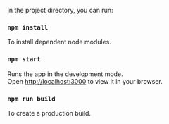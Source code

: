 In the project directory, you can run:

### `npm install`

To install dependent node modules.

### `npm start`

Runs the app in the development mode.\
Open [http://localhost:3000](http://localhost:3000) to view it in your browser.

### `npm run build`

To create a production build.
